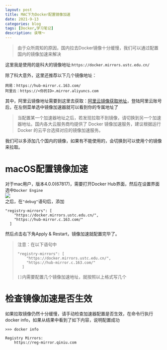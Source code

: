 ```yaml
---
layout: post
title: MAC下为Docker配置镜像加速
date: 2021-9-13
categories: blog
tags: [Docker,学习笔记]
description: 诶嘿～
---   
```

> 由于众所周知的原因，国内拉去Docker镜像十分缓慢，我们可以通过配置国内的镜像加速来解决  

这里我是使用的是科大的镜像地址:`https://docker.mirrors.ustc.edu.cn/`  

除了科大意外，这里还推荐以下几个镜像地址：  
```
网易：https://hub-mirror.c.163.com/
阿里云：https://<你的ID>.mirror.aliyuncs.com
```  
其中，阿里云镜像地址需要到这里去获取：[阿里云镜像获取地址](https://cr.console.aliyun.com/cn-hangzhou/instances/mirrors)，登陆阿里云账号后，在左侧菜单选中镜像加速器就可以看到你的专属地址了  

> 当配置某一个加速器地址之后，若发现拉取不到镜像，请切换到另一个加速器地址。国内各大云服务商均提供了 Docker 镜像加速服务，建议根据运行 Docker 的云平台选择对应的镜像加速服务。  

我们可以多添加几个国内的镜像，如果有不能使用的，会切换到可以使用个的镜像来拉取。  

# macOS配置镜像加速  
对于mac用户，版本4.0.0(67817)，需要打开Docker Hub界面，然后在设置界面选中`Docker Engine`  
![](https://cdn.jsdelivr.net/gh/YoukiAkito/blog-resource@1.1/img/docker-setting.png)  
之后，在`"debug"`语句后，添加
```
"registry-mirrors": [
    "https://docker.mirrors.ustc.edu.cn/",
    "https://hub-mirror.c.163.com/"
  ]
```  
然后点击右下角Apply & Restart，镜像加速就配置完毕了。  
> 注意：在以下语句中
> ```
> "registry-mirrors": [
>     "https://docker.mirrors.ustc.edu.cn/",
>     "https://hub-mirror.c.163.com/"
>   ]
> ```  
> `[]`内需要配置几个镜像加速地址，就按照以上格式写几个  

# 检查镜像加速是否生效  
如果拉取镜像仍然十分缓慢，请手动检查加速器配置是否生效，在命令行执行 docker info，如果从结果中看到了如下内容，说明配置成功  
```
>>> docker info

Registry Mirrors:
    https://reg-mirror.qiniu.com
```  

